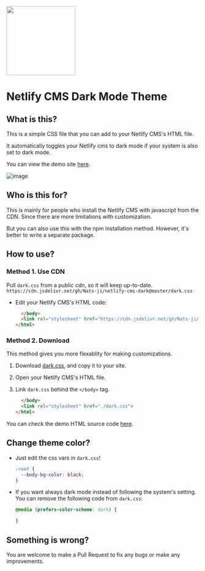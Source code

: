 <a href="https://www.buymeacoffee.com/mingm"><img src="https://img.buymeacoffee.com/button-api/?text=Buy me a coffee&emoji=&slug=mingm&button_colour=FF5F5F&font_colour=ffffff&font_family=Comic&outline_colour=000000&coffee_colour=FFDD00" width="180px"></a>

# Netlify CMS Dark Mode Theme

## What is this?

This is a simple CSS file that you can add to your Netlify CMS's HTML file.

It automatically toggles your Netlify cms to dark mode if your system is also set to dark mode.

You can view the demo site [here](https://nats-ji.github.io/netlify-cms-dark/).

![image](https://user-images.githubusercontent.com/13299626/110656997-708d1280-81fb-11eb-8c50-a9bd35596a82.png)

## Who is this for?

This is mainly for people who install the Netlify CMS with javascript from the CDN. Since there are more limitations with customization.

But you can also use this with the npm installation method. However, it's better to write a separate package.

## How to use?

### Method 1. Use CDN

Pull `dark.css` from a public cdn, so it will keep up-to-date. `https://cdn.jsdelivr.net/gh/Nats-ji/netlify-cms-dark@master/dark.css`

- Edit your Netlify CMS's HTML code:

   ```html
     </body>
     <link rel="stylesheet" href="https://cdn.jsdelivr.net/gh/Nats-ji/netlify-cms-dark@master/dark.css">
   </html>
   ```

### Method 2. Download

This method gives you more flexablity for making customizations.

1. Download [dark.css](https://github.com/Nats-ji/netlify-cms-dark/blob/master/dark.css), and copy it to your site.

2. Open your Netlify CMS's HTML file.

3. Link `dark.css` behind the `</body>` tag.
   ```html
     </body>
     <link rel="stylesheet" href="./dark.css">
   </html>
   ```
   
You can check the demo HTML source code [here](https://github.com/Nats-ji/netlify-cms-dark/blob/gh-pages/index.html).
   
## Change theme color?

- Just edit the css vars in `dark.css`!
   ```css
   :root {
     --body-bg-color: black;
   }
   ```
   
- If you want always dark mode instead of following the system's setting. You can remove the following code from `dark.css`:
   ```css
   @media (prefers-color-scheme: dark) {

   }
   ```

## Something is wrong?

You are welcome to make a Pull Request to fix any bugs or make any improvements.
